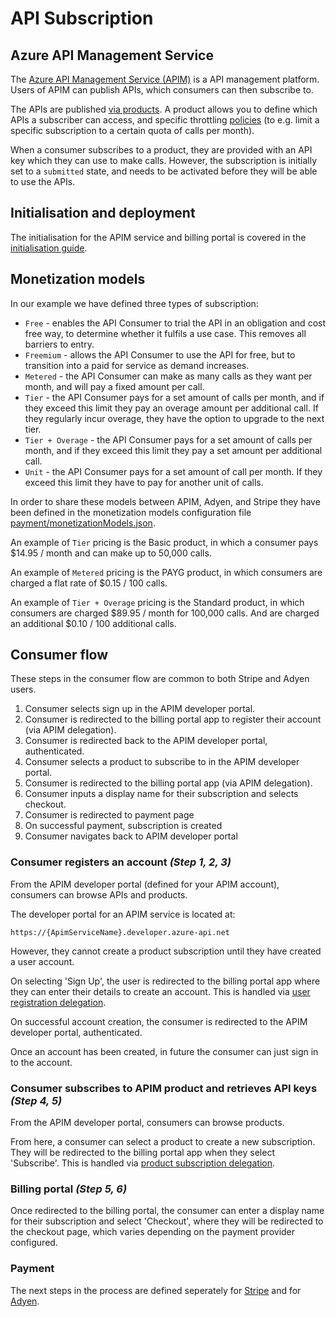 # API Subscription

## Azure API Management Service

The [Azure API Management Service (APIM)](https://docs.microsoft.com/en-us/azure/api-management/) is a API management platform. Users of APIM can publish APIs, which consumers can then subscribe to. 

The APIs are published [via products](https://docs.microsoft.com/en-us/azure/api-management/api-management-howto-add-products). A product allows you to define which APIs a subscriber can access, and specific throttling [policies](https://docs.microsoft.com/en-us/azure/api-management/api-management-howto-policies) (to e.g. limit a specific subscription to a certain quota of calls per month).

When a consumer subscribes to a product, they are provided with an API key which they can use to make calls. However, the subscription is initially set to a `submitted` state, and needs to be activated before they will be able to use the APIs.

## Initialisation and deployment

The initialisation for the APIM service and billing portal is covered in the [initialisation guide](Initialisation.md).

## Monetization models

In our example we have defined three types of subscription:

- `Free` - enables the API Consumer to trial the API in an obligation and cost free way, to determine whether it fulfils a use case. This removes all barriers to entry.
- `Freemium` - allows the API Consumer to use the API for free, but to transition into a paid for service as demand increases.
- `Metered` - the API Consumer can make as many calls as they want per month, and will pay a fixed amount per call.
- `Tier` - the API Consumer pays for a set amount of calls per month, and if they exceed this limit they pay an overage amount per additional call. If they regularly incur overage, they have the option to upgrade to the next tier.
- `Tier + Overage` - the API Consumer pays for a set amount of calls per month, and if they exceed this limit they pay a set amount per additional call.
- `Unit` - the API Consumer pays for a set amount of call per month. If they exceed this limit they have to pay for another unit of calls.

In order to share these models between APIM, Adyen, and Stripe they have been defined in the monetization models configuration file [payment/monetizationModels.json](../payment/monetizationModels.json).

An example of `Tier` pricing is the Basic product, in which a consumer pays $14.95 / month and can make up to 50,000 calls.

An example of `Metered` pricing is the PAYG product, in which consumers are charged a flat rate of $0.15 / 100 calls. 

An example of `Tier + Overage` pricing is the Standard product, in which consumers are charged $89.95 / month for 100,000 calls. And are charged an additional $0.10 / 100 additional calls.

## Consumer flow

These steps in the consumer flow are common to both Stripe and Adyen users.

1. Consumer selects sign up in the APIM developer portal.
2. Consumer is redirected to the billing portal app to register their account (via APIM delegation).
3. Consumer is redirected back to the APIM developer portal, authenticated.
4. Consumer selects a product to subscribe to in the APIM developer portal.
5. Consumer is redirected to the billing portal app (via APIM delegation).
6. Consumer inputs a display name for their subscription and selects checkout.
7. Consumer is redirected to payment page
8. On successful payment, subscription is created
9. Consumer navigates back to APIM developer portal

### Consumer registers an account *(Step 1, 2, 3)*

From the APIM developer portal (defined for your APIM account), consumers can browse APIs and products. 

The developer portal for an APIM service is located at:

`https://{ApimServiceName}.developer.azure-api.net`

However, they cannot create a product subscription until they have created a user account.

On selecting 'Sign Up', the user is redirected to the billing portal app where they can enter their details to create an account. This is handled via [user registration delegation](https://docs.microsoft.com/en-us/azure/api-management/api-management-howto-setup-delegation#-delegating-developer-sign-in-and-sign-up).

On successful account creation, the consumer is redirected to the APIM developer portal, authenticated.

Once an account has been created, in future the consumer can just sign in to the account.

### Consumer subscribes to APIM product and retrieves API keys *(Step 4, 5)*

From the APIM developer portal, consumers can browse products.

From here, a consumer can select a product to create a new subscription. They will be redirected to the billing portal app when they select 'Subscribe'. This is handled via [product subscription delegation](https://docs.microsoft.com/en-us/azure/api-management/api-management-howto-setup-delegation#-delegating-product-subscription).

### Billing portal *(Step 5, 6)*

Once redirected to the billing portal, the consumer can enter a display name for their subscription and select 'Checkout', where they will be redirected to the checkout page, which varies depending on the payment provider configured.

### Payment

The next steps in the process are defined seperately for [Stripe](Stripe.md) and for [Adyen](Adyen.md).